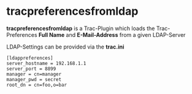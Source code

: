 tracpreferencesfromldap
=======================


**tracpreferencesfromldap** is a Trac-Plugin which loads the
Trac-Preferences **Full Name** and **E-Mail-Address** from a 
given LDAP-Server

LDAP-Settings can be provided via the **trac.ini**

    [ldappreferences]
    server_hostname = 192.168.1.1
    server_port = 8899
    manager = cn=manager
    manager_pwd = secret
    root_dn = cn=foo,o=bar

